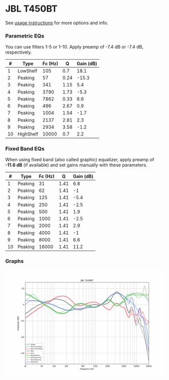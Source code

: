 # JBL T450BT
See [usage instructions](https://github.com/jaakkopasanen/AutoEq#usage) for more options and info.

### Parametric EQs
You can use filters 1-5 or 1-10. Apply preamp of -7.4 dB or -7.4 dB, respectively.

|   # | Type      |   Fc (Hz) |    Q |   Gain (dB) |
|-----|-----------|-----------|------|-------------|
|   1 | LowShelf  |       105 | 0.7  |        18.1 |
|   2 | Peaking   |        57 | 0.24 |       -15.3 |
|   3 | Peaking   |       341 | 1.15 |         5.4 |
|   4 | Peaking   |      3790 | 1.73 |        -5.3 |
|   5 | Peaking   |      7862 | 0.33 |         6.6 |
|   6 | Peaking   |       496 | 2.67 |         0.9 |
|   7 | Peaking   |      1004 | 1.54 |        -1.7 |
|   8 | Peaking   |      2137 | 2.81 |         2.3 |
|   9 | Peaking   |      2934 | 3.58 |        -1.2 |
|  10 | HighShelf |     10000 | 0.7  |         2.2 |

### Fixed Band EQs
When using fixed band (also called graphic) equalizer, apply preamp of **-11.6 dB** (if available) and set gains manually with these parameters.

|   # | Type    |   Fc (Hz) |    Q |   Gain (dB) |
|-----|---------|-----------|------|-------------|
|   1 | Peaking |        31 | 1.41 |         6.8 |
|   2 | Peaking |        62 | 1.41 |        -1   |
|   3 | Peaking |       125 | 1.41 |        -5.4 |
|   4 | Peaking |       250 | 1.41 |        -2.5 |
|   5 | Peaking |       500 | 1.41 |         1.9 |
|   6 | Peaking |      1000 | 1.41 |        -2.5 |
|   7 | Peaking |      2000 | 1.41 |         2.9 |
|   8 | Peaking |      4000 | 1.41 |        -1   |
|   9 | Peaking |      8000 | 1.41 |         6.6 |
|  10 | Peaking |     16000 | 1.41 |        11.2 |

### Graphs
![](./JBL%20T450BT.png)
